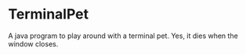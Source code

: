 # TerminalPet
A java program to play around with a terminal pet. Yes, it dies when the window closes.
